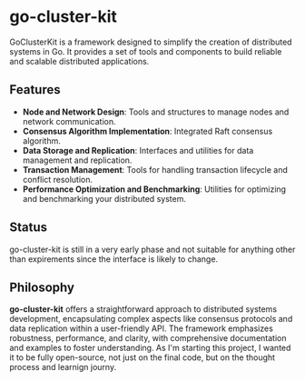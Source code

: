 # go-cluster-kit

GoClusterKit is a framework designed to simplify the creation of distributed systems in Go. It provides a set of tools and components to build reliable and scalable distributed applications.

## Features

- **Node and Network Design**: Tools and structures to manage nodes and network communication.
- **Consensus Algorithm Implementation**: Integrated Raft consensus algorithm.
- **Data Storage and Replication**: Interfaces and utilities for data management and replication.
- **Transaction Management**: Tools for handling transaction lifecycle and conflict resolution.
- **Performance Optimization and Benchmarking**: Utilities for optimizing and benchmarking your distributed system.

## Status

go-cluster-kit is still in a very early phase and not suitable for anything other than expirements since the interface is likely to change.


## Philosophy

**go-cluster-kit** offers a straightforward approach to distributed systems development, encapsulating complex aspects like consensus protocols and data replication within a user-friendly API. The framework emphasizes robustness, performance, and clarity, with comprehensive documentation and examples to foster understanding. As I'm starting this project, I wanted it to be fully open-source, not just on the final code, but on the thought process and learnign journy. 
